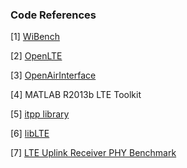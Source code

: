 ### Code References

[1] [WiBench](http://wibench.eecs.umich.edu)

[2] [OpenLTE](http://openlte.sourceforge.net/)

[3] [OpenAirInterface](https://twiki.eurecom.fr/twiki/bin/view/OpenAirInterface/WebHome)

[4] MATLAB R2013b LTE Toolkit

[5] [itpp library](itpp.sourceforge.net)

[6] [libLTE](https://github.com/libLTE/libLTE)

[7] [LTE Uplink Receiver PHY Benchmark](http://sourceforge.net/projects/lte-benchmark/)
